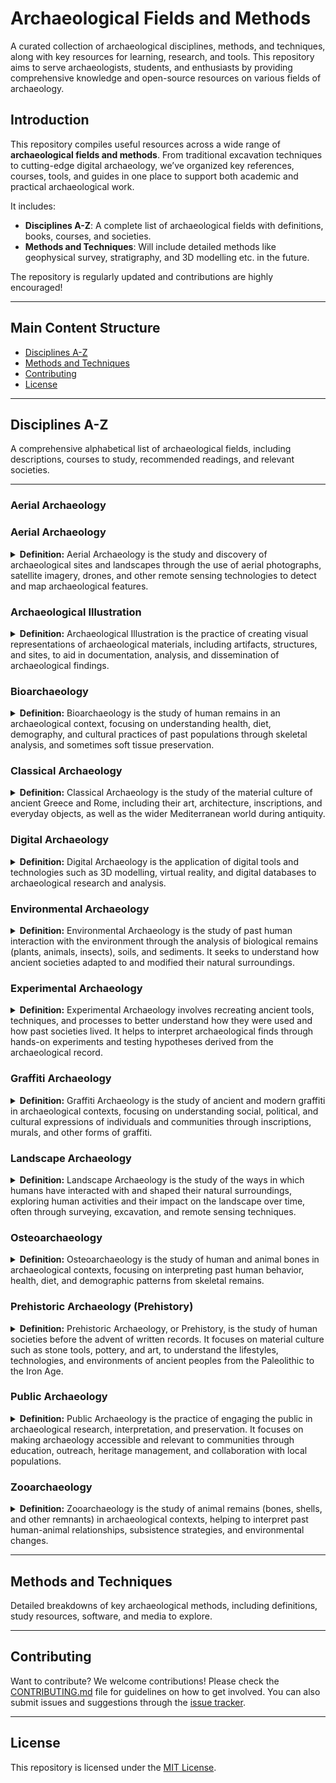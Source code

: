 # Archaeological Fields and Methods

A curated collection of archaeological disciplines, methods, and techniques, along with key resources for learning, research, and tools. This repository aims to serve archaeologists, students, and enthusiasts by providing comprehensive knowledge and open-source resources on various fields of archaeology.


## Introduction

This repository compiles useful resources across a wide range of **archaeological fields and methods**. From traditional excavation techniques to cutting-edge digital archaeology, we’ve organized key references, courses, tools, and guides in one place to support both academic and practical archaeological work.

It includes:

- **Disciplines A-Z**: A complete list of archaeological fields with definitions, books, courses, and societies.
- **Methods and Techniques**: Will include detailed methods like geophysical survey, stratigraphy, and 3D modelling etc. in the future.

The repository is regularly updated and contributions are highly encouraged!

---

## Main Content Structure

- [Disciplines A-Z](#disciplines-a-z)
- [Methods and Techniques](#methods-and-techniques)
- [Contributing](#contributing)
- [License](#license)

---

## Disciplines A-Z

A comprehensive alphabetical list of archaeological fields, including descriptions, courses to study, recommended readings, and relevant societies.

---

### Aerial Archaeology
### Aerial Archaeology

<details>
<summary><strong>Definition:</strong> Aerial Archaeology is the study and discovery of archaeological sites and landscapes through the use of aerial photographs, satellite imagery, drones, and other remote sensing technologies to detect and map archaeological features.</summary>

#### Courses/Study Programs

- [University of Oxford - MSc in Applied Landscape Archaeology](https://www.ox.ac.uk/admissions/graduate/courses/msc-applied-landscape-archaeology) (Oxford, UK - Europe): A specialized course focused on landscape archaeology, incorporating aerial and satellite-based surveying techniques for archaeological research.
- [Aberystwyth University - MSc in Remote Sensing and GIS](https://courses.aber.ac.uk/postgraduate/gis-remote-sensing-masters/) (Aberystwyth, Wales - Europe): A program focusing on the application of remote sensing and GIS techniques, relevant to archaeology and cultural heritage studies.

#### Research Companies and Institutes

- **[Ludwig Boltzmann Institute for Archaeological Prospection and Virtual Archaeology](http://archpro.lbg.ac.at/)** (Vienna, Austria - Europe): A leader in developing and applying non-invasive methods, including aerial and geophysical prospection technologies, in archaeology.
- **[Historic England - Airborne and Remote Sensing](https://historicengland.org.uk/research/methods/airborne-remote-sensing/)** (UK): Specializes in aerial photography, LiDAR, and other remote sensing technologies for heritage research and conservation.
- **[Aerial Archaeology Research Group (AARG)](https://aargonline.com/wp/)** (International): A global group dedicated to the study and promotion of aerial archaeology and the interpretation of aerial imagery.

#### Key Books/Articles

- **Aerial Archaeology** by David R. Wilson: A comprehensive introduction to aerial photography and its role in archaeological surveys.
- **Seeing Beneath the Soil** by Anthony Clark: Explores the integration of aerial photography with geophysical methods to detect archaeological sites.
- **Remote Sensing in Archaeology** edited by James Wiseman and Farouk El-Baz: A collection of essays on the application of remote sensing technologies in archaeological exploration.

#### Journals/Journal Series

- **[AARGnews](https://aargonline.com/wp/aarg-news/)**: The bi-annual newsletter of the Aerial Archaeology Research Group, providing updates, research articles, and discussions related to aerial archaeology.
- **[Journal of Archaeological Science](https://www.sciencedirect.com/journal/journal-of-archaeological-science)**: Publishes research on the application of scientific techniques, including remote sensing, in archaeology.
- **[International Journal of Remote Sensing](https://www.tandfonline.com/loi/tres20)**: Features research on remote sensing techniques, including their application to archaeology.

#### Relevant Podcasts/Videos/Newsletters/Blogs

- **[Aerial Archaeology Research Group - YouTube Channel](https://www.youtube.com/@aerialarchaeology)**: Features videos and lectures on aerial archaeology practices and discoveries.
- **[Archaeology Podcast Network](https://www.archaeologypodcastnetwork.com/)**: Offers podcasts discussing various topics in archaeology, including episodes on aerial archaeology.
- **[AARGnews](https://aargonline.com/wp/aarg-news/)**: The official newsletter of the Aerial Archaeology Research Group, providing updates on new discoveries, tools, and techniques.

#### Conferences

- **[Aerial Archaeology Research Group (AARG) Annual Conference](https://aargonline.com/wp/)** (International): A yearly event that brings together professionals and enthusiasts to discuss the latest advances and discoveries in aerial archaeology.
- **[Computer Applications and Quantitative Methods in Archaeology (CAA) Conference](https://www.caaconference.org/)** (International): A conference that regularly covers aerial and remote sensing technologies in archaeology.

#### Societies/Online Groups/Forums

- **[Aerial Archaeology Research Group (AARG)](https://aargonline.com/wp/)** (International): A global society promoting aerial archaeology and its methodologies.
- **[Historic England - Airborne and Remote Sensing](https://historicengland.org.uk/research/methods/airborne-remote-sensing/)** (UK): Provides resources and forums for discussion and research into aerial archaeology and remote sensing.
- **[Facebook: Aerial Archaeology Enthusiasts](https://www.facebook.com/groups/aerialarchaeology/)**: A community of aerial archaeology enthusiasts sharing images, discoveries, and knowledge.

</details>

### Archaeological Illustration

<details>
<summary><strong>Definition:</strong> Archaeological Illustration is the practice of creating visual representations of archaeological materials, including artifacts, structures, and sites, to aid in documentation, analysis, and dissemination of archaeological findings.</summary>

#### Courses/Study Programs

- [University of Edinburgh - Archaeological Illustration (PGHC11060)](https://www.drps.ed.ac.uk/22-23/dpt/cxpghc11060.htm) (Edinburgh, Scotland - Europe): A course offering practical skills in drawing and digital illustration techniques for archaeological documentation.
- [Columbia University - Sci&Art in Archaeological Illustration (GU4481)](https://anthropology.columbia.edu/content/sciart-archaeological-illustration) (New York, USA - North America): A course exploring the intersections of scientific illustration and archaeology, emphasizing the role of visual representation in archaeological research.

#### Research Companies and Institutes

- **[Mark Hoyle - Archaeological Illustration](https://markhoyle.com/)** (UK): Provides professional archaeological illustration services with over 20 years of experience in the field.
- **[Das Kreativnetzwerk für Visualisierung - Archäologische Illustrationen](https://www.archaeologische-illustrationen.de/)** (Germany): Specializes in detailed reconstructions, 3D animations, explanatory videos, and infographics to convey archaeological concepts to a broad audience.

#### Key Books/Articles

- **Archaeological Illustration** by Lesley Adkins and Roy Adkins: A comprehensive guide covering the history, techniques, and applications of illustration in archaeology.
- **Approaches to Archaeological Illustration: A Handbook** by Mélanie Steiner: Provides insights into various methods and challenges in archaeological illustration, serving as a valuable resource for students and professionals.
- **Archaeological Illustration and Publication** by E. B. Banning: Discusses the role of illustrations in archaeological publications and the conventions used in artifact depiction.

#### Journals/Journal Series

- **[Advances in Archaeological Practice](https://www.cambridge.org/core/journals/advances-in-archaeological-practice)**: Features articles on innovative methods in archaeology, including the use of artificial intelligence in archaeological illustration.
- **[Journal of Archaeological Science](https://www.sciencedirect.com/journal/journal-of-archaeological-science)**: Publishes research on scientific techniques in archaeology, encompassing studies on illustration and visualization methods.

#### Relevant Podcasts/Videos/Newsletters/Blogs

- **[Illustrating Ancient History - University of Cambridge](https://www.museums.cam.ac.uk/story/illustrating-ancient-history/)**: A blog post discussing the role of illustration in understanding and interpreting ancient history.
- **[Archaeo-Logic: Archaeological Illustration](https://www.archaeologic.org/archaeological-illustration)**: A blog exploring the importance of illustration in the archaeological process, including techniques and tools used by professionals.

#### Conferences

- **[Computer Applications and Quantitative Methods in Archaeology (CAA) Conference](https://www.caaconference.org/)** (International): A conference that regularly includes sessions on archaeological illustration and visualization techniques.


#### Societies/Online Groups/Forums

- **[Graphics Archaeology Group (GAG) - Chartered Institute for Archaeologists (CIfA)](https://www.gag-cifa.org/)** (UK): A group dedicated to promoting standards and best practices in archaeological illustration and graphics.
- **[Archaeological Illustration Enthusiasts - Facebook Group](https://www.facebook.com/groups/archaeologicalillustration/)**: An online community for sharing knowledge, techniques, and discussions related to archaeological illustration.

</details>

### Bioarchaeology
<details>
<summary><strong>Definition:</strong> Bioarchaeology is the study of human remains in an archaeological context, focusing on understanding health, diet, demography, and cultural practices of past populations through skeletal analysis, and sometimes soft tissue preservation.</summary>

**Related discipline**: [Osteoarchaeology](#osteaoarchaeology), which focuses specifically on the study of bones in archaeological contexts.

#### Courses/Study Programs

- [University of York - BSc in Bioarchaeology](https://www.york.ac.uk/study/undergraduate/courses/bsc-bioarchaeology/) (York, UK - Europe): An undergraduate program covering bioarchaeology, osteology, and human biology.
- [Durham University - MSc in Bioarchaeology](https://www.durham.ac.uk/study/courses/bioarchaeology-f4kb09/) (Durham, UK - Europe): Provides interdisciplinary training in human bioarchaeology and palaeodiet.
- [University of Sheffield - MSc in Bioarchaeology](https://www.sheffield.ac.uk/biosciences/research/areas/bioarchaeology) (Sheffield, UK - Europe): A course with a focus on bioarchaeological research.
- [Bournemouth University - MSc in Bioarchaeology](https://www.bournemouth.ac.uk/study/courses/msc-bioarchaeology) (Bournemouth, UK - Europe): Focuses on the study of human remains and environmental contexts in archaeology.
- [University of Aberdeen - MSc in Bioarchaeological Science](https://www.abdn.ac.uk/study/postgraduate-taught/degree-programmes/1220/bioarchaeological-science/) (Aberdeen, UK - Europe): Combines archaeology, human biology, and chemistry for interdisciplinary research.
- [Leiden University - MSc in Bioarchaeology](https://www.universiteitleiden.nl/en/archaeology/archaeological-sciences/bioarchaeology) (Leiden, Netherlands - Europe): This program covers bioarchaeology in-depth, exploring human remains and archaeological sciences.
- [University of Wollongong - Bioarchaeology Research Theme](https://www.uow.edu.au/science-medicine-health/research/centre-for-archaeological-science/research-themes/bioarchaeology/) (Wollongong, Australia - Oceania): Focuses on research into ancient health, diet, and demography.
- [The University of Manchester - Bioarchaeology Research](http://www.ical.manchester.ac.uk/research/bioarchaeology/) (Manchester, UK - Europe): Research-focused bioarchaeology program.
- [Australian National University - Bioarchaeology Specialisation](https://programsandcourses.anu.edu.au/specialisation/bafa-spec) (Canberra, Australia - Oceania): Focus on bioarchaeology and its interdisciplinary applications.
- [Arizona State University - Center for Bioarchaeological Research](https://shesc.asu.edu/centers/bioarchaeological-research) (Arizona, USA - North America): A leading research institution focused on human remains and bioarchaeological methodologies.
- [University of Exeter - MSc in Zooarchaeology](https://www.exeter.ac.uk/study/postgraduate/courses/archaeology/zooarchaeology/) (Exeter, UK - Europe): A course blending bioarchaeology and zooarchaeology.
- [Trent University - Bioarchaeology Program](https://www.trentu.ca/futurestudents/program/archaeology/bioarchaeology) (Ontario, Canada - North America): Offers a focused program on bioarchaeology.

#### Research Companies and Institutes

- **[Max Planck Institute for Evolutionary Anthropology](https://www.eva.mpg.de/)** (Leipzig, Germany - Europe): Leading research on human evolution and bioarchaeology.
- **[Leverhulme Centre for Human Evolutionary Studies (LCHES)](https://www.human-evol.cam.ac.uk/)** (Cambridge, UK - Europe): Focuses on human evolutionary biology, bioarchaeology, and ancient DNA.
- **[Center for Bioarchaeological Research](https://shesc.asu.edu/centers/bioarchaeological-research)** (Arizona State University, USA - North America): A center dedicated to bioarchaeological studies in human remains and culture.

#### Key Books/Articles

- **Human Remains in Archaeology** by Charlotte Roberts: A detailed introduction to bioarchaeology and the analysis of human remains.
- **The Bioarchaeology of Metabolic Bone Disease** by Megan Brickley: Provides insights into metabolic diseases and their effect on bones in archaeological contexts.
- **Bioarchaeology: Interpreting Behavior from the Human Skeleton** by Clark Spencer Larsen: A foundational text in bioarchaeology linking human behavior and skeletal remains.
- **Bioarchaeology Overview** from [ScienceDirect](https://www.sciencedirect.com/topics/earth-and-planetary-sciences/bioarchaeology): An excellent introduction to the field of bioarchaeology.

#### Journals/Journal Series

- **[Bioarchaeology International](https://journals.upress.ufl.edu/bioarchaeology)**: A peer-reviewed journal focusing on bioarchaeological research.
- **[Journal of Bioarchaeological Research](https://mattioli1885journals.com/index.php/JBR)**: Covers a range of bioarchaeological research globally.
- **[Bioarchaeology International](https://journals.upress.ufl.edu/bioarchaeology)**: Provides cutting-edge research and studies in bioarchaeology.

#### Relevant Podcasts/Videos/Newsletters/Blogs

- **[That Anthro Podcast - Bioarchaeology episode on Spotify]([https://www.thatanthropodcast.com/](https://podcasters.spotify.com/pod/show/gabby-campbell1/episodes/Bioarchaeology-Addressing-the-Past-episode-1-of-3-e2fcuu8))**: Discusses bioarchaeology in relation to ancient diet and human remains.
- **[PLOS Biologue](https://blogs.plos.org/biologue/)**: Features news, articles, and breakthroughs in bioarchaeological research.
- **[Forbes Article: "You're a Bioarchaeologist? What Is That?"](https://www.forbes.com/sites/kristinakillgrove/2015/05/01/youre-a-bioarchaeologist-what-is-that/)**: Discusses the field of bioarchaeology and its significance.

#### Conferences

- **[British Association for Biological Anthropology and Osteoarchaeology (BABAO) Annual Conference](https://www.babao.org.uk/)** (UK & International): A yearly conference focusing on biological anthropology and osteoarchaeology.
- **[American Association of Physical Anthropologists (AAPA) Annual Meeting](https://physanth.org/)** (USA & International): Covers a range of bioarchaeological and biological anthropology topics.

#### Societies/Online Groups/Forums

- **[British Association for Biological Anthropology and Osteoarchaeology (BABAO)](https://www.babao.org.uk/)** (UK): The primary organisation for bioarchaeologists in the UK.
- **[American Association of Biological Anthropologists (AAPA)]([https://physanth.org/](https://bioanth.org/))** (USA): A global organisation promoting biological and bioarchaeological research.
- **[Facebook: Bioarchaeology Network](https://www.facebook.com/groups/bioarchaeology/)**: A group for students and researchers to share news, findings, and discuss bioarchaeology.
- **[Reddit: r/Bioarchaeology](https://www.reddit.com/r/bioarchaeology/)**: A community discussing bioarchaeological research and topics.
</details>

### Classical Archaeology
<details>
<summary><strong>Definition:</strong> Classical Archaeology is the study of the material culture of ancient Greece and Rome, including their art, architecture, inscriptions, and everyday objects, as well as the wider Mediterranean world during antiquity.</summary>

**Related disciplines**: [Art History](#art-history), which studies ancient Greek and Roman art and architecture; [Epigraphy](#epigraphy), which focuses on ancient inscriptions and texts.

#### Courses/Study Programs

- [University of Oxford - MSt/MPhil in Classical Archaeology](https://www.ox.ac.uk/admissions/graduate/courses/mst-classical-archaeology) (Oxford, UK - Europe): Offers specialized training in the material culture of the ancient Greek and Roman world.
- [University of Vienna - BA in Classical Archaeology](https://studieren.univie.ac.at/en/degree-programmes/bachelor-programmes/classical-archaeology/) (Vienna, Austria - Europe): Provides foundational knowledge in the study of the material culture of the Mediterranean region in antiquity.
- [Heidelberg University - MA in Classical Archaeology](https://www.uni-heidelberg.de/en/study/all-subjects/classical-archaeology/classical-archaeology-master) (Heidelberg, Germany - Europe): Offers comprehensive training in archaeological methods and material culture of ancient civilizations.
- [Uppsala University - Master's Programme in Classical Archaeology and Ancient History](https://www.uu.se/en/study/programme/masters-programme-classical-archaeology-and-ancient-history) (Uppsala, Sweden - Europe): Provides a broad education in the history, archaeology, art, religion, and philosophy of the ancient world.
- [Freie Universität Berlin - MA in Classical Archaeology](https://www.fu-berlin.de/en/studium/studienangebot/master/klass_archaeologie/index.html) (Berlin, Germany - Europe): Focuses on sites, artwork, and objects from Greek and Roman cultures, emphasizing academic working methods and analytical skills.
- [University of Tübingen - BA in Classical Archaeology](https://uni-tuebingen.de/studium/studienangebot/verzeichnis-der-studiengaenge/detail/course/klassische-archaeologie-bachelor/) (Tübingen, Germany - Europe): Offers an overview of Greek and Roman archaeology, including practical skills in excavation and analysis.
- [University of Cambridge - MPhil in Archaeology (Classical Archaeology)](https://www.arch.cam.ac.uk/study/prospective-graduates/mphil-archaeology) (Cambridge, UK - Europe): Provides students with a deeper understanding of the archaeology and material culture of the ancient world.
- [University of Cologne - MA in Classical Archaeology](https://archaeologie.phil-fak.uni-koeln.de/en/studium/master/ma-klassische-archaeologie) (Cologne, Germany - Europe): Focuses on archaeological research and the material culture of the Mediterranean region from the Bronze Age to Late Antiquity.
- [Ludwig Maximilian University of Munich (LMU) - BA in Classical Archaeology](https://www.en.uni-muenchen.de/students/degree/bachelor/classical_arch/index.html) (Munich, Germany - Europe): Offers foundational courses in the archaeology of the classical world, with opportunities for hands-on fieldwork.

#### Research Companies and Institutes

- **[British School at Athens](https://www.bsa.ac.uk/)** (Athens, Greece - Europe): Conducts research and fieldwork focused on classical sites in Greece.
- **[American School of Classical Studies at Athens (ASCSA)](https://www.ascsa.edu.gr/)** (Athens, Greece - Europe): A leading institute for research and excavation in Greek classical archaeology.
- **[German Archaeological Institute (DAI) - Athens and Rome Departments](https://www.dainst.org/)** (Athens, Greece & Rome, Italy - Europe): Focuses on excavation and research on key classical sites in the Mediterranean region.

#### Key Books/Articles

- **The Archaeology of Greece** by William R. Biers: A comprehensive introduction to the archaeology of ancient Greece, covering major sites and discoveries.
- **Roman Art and Archaeology** by Mark D. Fullerton: A detailed exploration of Roman art, architecture, and material culture.
- **Classical Archaeology** edited by Susan E. Alcock and Robin Osborne: A collection of essays discussing key themes and approaches in the study of Greek and Roman archaeology.

#### Journals/Journal Series

- **[American Journal of Archaeology](https://www.ajaonline.org/)**: One of the leading journals in classical archaeology, publishing research on the material culture of the ancient Mediterranean.
- **[Journal of Roman Archaeology](https://journalofromanarchaeology.com/)**: Publishes research on Roman archaeology, including architecture, inscriptions, and urbanism.
- **[Hesperia](https://www.ascsa.edu.gr/publications/hesperia)**: The journal of the American School of Classical Studies at Athens, focusing on classical archaeology and related fields.

#### Relevant Podcasts/Videos/Newsletters/Blogs

- 

#### Conferences

- **[Classical Association Annual Conference](https://classicalassociation.org/conference.html)** (UK & International): A yearly conference focusing on classical studies, including classical archaeology.
- **[Archaeological Institute of America (AIA) Annual Meeting](https://www.archaeological.org/programs/professionals/annual-meeting/)** (USA & International): Includes sessions on classical archaeology and the latest discoveries from the ancient Mediterranean.
- **[European Association of Archaeologists (EAA) Annual Meeting](https://www.e-a-a.org/)** (International): Features sessions on Mediterranean archaeology, including classical Greek and Roman studies.

#### Societies/Online Groups/Forums

- **[The Classical Association](https://classicalassociation.org/conference/)** (UK & International): A society promoting the study of ancient Greece and Rome, including classical archaeology.
- **[American Society of Classical Studies (ASCS)](https://www.ascsa.edu.gr/)** (USA & Greece): An organization that promotes the study and research of classical Greek and Roman archaeology.

</details>

### Digital Archaeology
<details>
<summary><strong>Definition:</strong> Digital Archaeology is the application of digital tools and technologies such as 3D modelling, virtual reality, and digital databases to archaeological research and analysis.</summary>

#### Courses/Study Programs

- [Leiden University - MSc in Digital Archaeology](https://www.universiteitleiden.nl/en/archaeology/archaeological-sciences/digital-archaeology) (Leiden, Netherlands - Europe): A master’s program focusing on the use of digital tools in archaeological research and heritage.
- [University College London (UCL) - MSc in Digital Humanities and Archaeology](https://www.ucl.ac.uk/prospective-students/graduate/taught-degrees/digital-humanities-msc) (London, UK - Europe): A program that blends archaeology with digital humanities to study and manage cultural heritage digitally.
- [University of York - MSc in Archaeological Information Systems](https://www.york.ac.uk/archaeology/postgraduate-study/taught-postgrads/msc-digital-heritage/) (York, UK - Europe): Focuses on managing and processing archaeological data with digital tools.
- [University of Leicester - MSc in Archaeological Geomatics](https://le.ac.uk/courses/archaeological-geography-and-gis-msc) (Leicester, UK - Europe): Combines archaeology with geomatics and GIS technology to study archaeological landscapes.

#### Research Companies and Institutes

- **[Ludwig Boltzmann Institute for Archaeological Prospection and Virtual Archaeology](http://archpro.lbg.ac.at/)** (Vienna, Austria - Europe): Specializes in digital archaeological prospection and virtual reconstruction techniques.
- **[Centre for Digital Heritage](https://www.york.ac.uk/digital-heritage/)** (York, UK - Europe): Focuses on the use of digital methods to document and analyze archaeological sites and cultural heritage.
- **[CyArk](https://www.cyark.org/)** (International): A non-profit organization that digitally preserves archaeological and cultural heritage sites using 3D modelling and laser scanning.

#### Key Books/Articles

- **Virtual Archaeology** by Maurizio Forte: A foundational text discussing the role of digital tools in reconstructing and interpreting archaeological sites.
- **3D Digital Archaeology** by Nicoló Dell’Unto: Focuses on the use of 3D tools for documenting and analyzing archaeological contexts.
- **Digital Archaeology: Bridging Method and Theory** edited by Thomas L. Evans and Patrick Daly: A collection of essays exploring how digital technologies can transform archaeological methodologies and theories.

#### Journals/Journal Series

- **[Journal of Computer Applications in Archaeology](https://journal.caa-international.org/)**: A peer-reviewed journal dedicated to publishing research on computer applications in archaeology.
- **[Digital Applications in Archaeology and Cultural Heritage](https://www.journals.elsevier.com/digital-applications-in-archaeology-and-cultural-heritage)**: Covers topics related to digital technologies and their use in the cultural heritage sector.
- **[Archaeological Prospection](https://onlinelibrary.wiley.com/journal/10990763)**: Focuses on the application of digital prospection technologies in archaeology, including remote sensing, 3D scanning, and GIS.

#### Relevant Podcasts/Videos/Newsletters/Blogs

- **[Podcast: Archaeology Podcast Network - Digital Archaeology Series](https://www.archaeologypodcastnetwork.com/)**: A series of discussions about the latest in digital archaeology.
- **[YouTube: CyArk](https://www.youtube.com/user/CyArk)**: Features videos showcasing digital preservation projects and 3D reconstructions of heritage sites.
- **[CAA International Blog](https://journal.caa-international.org/)**: Provides articles and updates on computer applications in archaeology.

#### Conferences

- **[Computer Applications and Quantitative Methods in Archaeology (CAA) Annual Conference](https://www.caaconference.org/)** (International): A yearly conference focusing on the application of digital tools and computational methods in archaeology.
- **Digital Heritage International Congress** (International): A global conference that brings together professionals from the digital heritage field, including digital archaeology experts.
- **[European Association of Archaeologists (EAA) Annual Meeting](https://www.e-a-a.org/)** (International): Includes sessions on digital archaeology and the latest technological innovations.

#### Societies/Online Groups/Forums

- **[Computer Applications and Quantitative Methods in Archaeology (CAA)](https://www.caaconference.org/)** (International): An international organization promoting the use of digital technologies in archaeology.
- **[CyArk - Digital Preservation Forum](https://www.cyark.org/)** (International): A community dedicated to the digital preservation of archaeological sites and cultural heritage through 3D documentation.

</details>

### Environmental Archaeology
<details>
<summary><strong>Definition:</strong> Environmental Archaeology is the study of past human interaction with the environment through the analysis of biological remains (plants, animals, insects), soils, and sediments. It seeks to understand how ancient societies adapted to and modified their natural surroundings.</summary>

**Related disciplines**: [Palaeoecology](https://www.nature.com/subjects/palaeoecology#:~:text=Palaeoecology%20is%20the%20study%20of,between%20species%20and%20their%20environment.), which studies ancient ecosystems and climate change through environmental proxies.

#### Courses/Study Programs

- [University of York - MSc in Environmental Archaeology](https://www.york.ac.uk/study/postgraduate-taught/courses/msc-environmental-archaeology/) (York, UK - Europe): A master’s program focusing on the study of environmental data, including plant and animal remains, in archaeological contexts.
- [University College London (UCL) - MSc in Environmental Archaeology](https://www.ucl.ac.uk/prospective-students/graduate/taught-degrees/environmental-archaeology-msc) (London, UK - Europe): Offers an interdisciplinary approach to studying the relationship between humans and their environments.
- [Durham University - MSc in Environmental Archaeology](https://www.dur.ac.uk/archaeology/postgraduate/environmental/) (Durham, UK - Europe): Offers a program that integrates environmental data into broader archaeological interpretations.
- [Australian Naional University - Specialisation: Environmental Archaeology and Climate Change](https://programsandcourses.anu.edu.au/specialisation/eacc-spec)
- [Umea University - MSc in Environmental Archaeology](https://www.umu.se/en/education/master/masters-programme-in-environmental-archaeology/) 


#### Research Companies and Institutes

- **[Oxford Archaeology - Environmental Archaeology Team](https://oxfordarchaeology.com/)** (Oxford, UK - Europe): Specializes in environmental sampling and analysis as part of archaeological projects.
- **[The York Environmental Archaeology Unit](https://archaeologydataservice.ac.uk/archives/view/EAU/)** (York, UK - Europe): A leading research institute dedicated to the study of environmental archaeology.

#### Key Books/Articles

- **Environmental Archaeology: Principles and Practice** by Dena F. Dincauze: A foundational text that covers the principles and methods of environmental archaeology.
- **Environmental Archaeology and Human History** by John G. Evans: Examines how environmental data can inform our understanding of past human societies and their landscapes.
- **The Archaeology of Human-Environment Interactions** by Daniel Contreras: Discusses the relationship between humans and the environment, with case studies from across the world.

#### Journals/Journal Series

- **[Environmental Archaeology: The Journal of Human Palaeoecology](https://www.tandfonline.com/loi/yenv20)**: A peer-reviewed journal focusing on human-environment interactions in the past.
- **[Quaternary International](https://www.journals.elsevier.com/quaternary-international)**: Publishes research on environmental and archaeological studies from the Quaternary period.
- **[Journal of Archaeological Science](https://www.journals.elsevier.com/journal-of-archaeological-science)**: Frequently includes studies on environmental archaeology and its related fields.

#### Relevant Podcasts/Videos/Newsletters/Blogs

- **[Podcast: Association for Environmental Archaeology](https://soundcloud.com/envarch)**: Features interviews and discussions on environmental archaeology topics from Dung Beaatle to Broiler Chicken.
- **[That Anthro Podcast - Episode:Zooarchaeology and Environmental Archaeology with Dr. Sarah McClure](https://podcasters.spotify.com/pod/show/gabby-campbell1/episodes/Zooarchaeology-and-Environmental-Archaeology-with-Dr--Sarah-McClure-elm47d)**: Features Dr. Sarah McClure as a guest on ThatAnthroPodcast
- **[Blog: The Environmental Archaeology Blog](https://www.environmentalarchaeology.org/)**: Features articles and discussions on the latest trends and discoveries in environmental archaeology.

#### Conferences

- **[Association for Environmental Archaeology (AEA) Annual Conference](https://www.envarch.net/)** (International): A yearly event that gathers environmental archaeologists to discuss the latest research and developments in the field.
- **[European Association of Archaeologists (EAA) Annual Meeting](https://www.e-a-a.org/)** (International): Includes sessions on environmental archaeology and its applications in understanding ancient societies.
- **[Society for American Archaeology (SAA) Annual Meeting](https://www.saa.org/annual-meeting)** (USA & International): Features discussions on environmental archaeology and human-environment interactions.

#### Societies/Online Groups/Forums

- **[Association for Environmental Archaeology (AEA)](https://www.envarch.net/)** (International): A global society dedicated to promoting the study of environmental archaeology.

</details>

### Experimental Archaeology
<details>
<summary><strong>Definition:</strong> Experimental Archaeology involves recreating ancient tools, techniques, and processes to better understand how they were used and how past societies lived. It helps to interpret archaeological finds through hands-on experiments and testing hypotheses derived from the archaeological record.</summary>

**Related disciplines**: [Ethnoarchaeology](#ethnoarchaeology), which studies living cultures to draw parallels with archaeological data; [Prehistoric Archaeology](#prehistoric-archaeology), which often involves reconstructing ancient technologies and subsistence strategies.

#### Courses/Study Programs

- [University of Exeter - MA in Experimental Archaeology](https://www.exeter.ac.uk/study/postgraduate/courses/archaeology/ma-experimental-archaeology/) (Exeter, UK - Europe): Offers a comprehensive program focusing on recreating ancient tools and technologies.
- [University of Leiden - MSc in Archaeology (Heritage and Society: Experimental Archaeology Specialization)](https://www.universiteitleiden.nl/en/education/study-programmes/master/archaeology/heritage-society) (Leiden, Netherlands - Europe): Focuses on the reconstruction of ancient practices and their interpretation through experimental archaeology.
- [University College Dublin - MSc in Experimental Archaeology and Material Culture](https://www.ucd.ie/archaeology/study/graduateprogrammes/msc-experimentalarchaeology/) (Dublin, Ireland - Europe): A master’s program that emphasizes recreating ancient material culture through experimentation.
- [Archaeological Field School - Experimental Archaeology Program](https://www.archaeologicalfieldschool.com/) (USA & International): Offers hands-on learning opportunities in experimental archaeology, including tool-making and ancient technology workshops.

#### Research Companies and Institutes

- **[EXARC](https://exarc.net/)** (International): A global organization promoting experimental archaeology and open-air museums.
- **[Lejre Historical-Archaeological Experimental Centre](https://sagnlandet.dk/en/)** (Lejre, Denmark - Europe): Specializes in recreating ancient technologies and offers experimental archaeology research opportunities.
- **[Butser Ancient Farm](https://www.butserancientfarm.co.uk/)** (Hampshire, UK - Europe): Conducts experiments in reconstructing Iron Age and Roman-era buildings and technologies.

#### Key Books/Articles

- **Experimental Archaeology: Making, Understanding, Story-telling** by Penny Cunningham: Focuses on how experimental archaeology contributes to our understanding of ancient societies through practical recreation.
- **Reconstructing Ancient Linen Body Armor: Unraveling the Linothorax Mystery** by Gregory S. Aldrete: An experimental approach to recreating ancient Greek body armor.
- **Handbook of Post-Processual Archaeology** edited by Robert Preucel and Ian Hodder: Includes chapters on experimental archaeology and its role in understanding ancient material culture.

#### Journals/Journal Series

- **[EXARC Journal](https://exarc.net/journal)**: A peer-reviewed journal focusing on experimental archaeology, open-air museums, and the reconstruction of ancient technologies.
- **[Journal of Archaeological Method and Theory](https://www.springer.com/journal/10816)**: Publishes experimental studies that test archaeological hypotheses and reconstruct ancient techniques.
- **[Antiquity](https://www.cambridge.org/core/journals/antiquity)**: Regularly features articles on experimental archaeology, including field experiments and technology reconstructions.

#### Relevant Podcasts/Videos/Newsletters/Blogs

- **[Podcast: The EXARC Show](https://exarc.net/podcast)**: Episodes feature content from many of EXARC’s endeavours, the question-and-answer sessions from digital conferences, as well as one-off activities and workshops on current issues.
- **[Podcast Episode on Seven Ages Audio: Art of the Anicent Hunt](https://sevenages.org/podcasts/seven-ages-audio-journal-episode-34-art-of-the-ancient-hunter/)**: This episode of the Seven Ages Audio Journal interviews Ryan Gill, an expert in the recreation of primitive weapons and archaeological consultant in ancient hunting methods and tools.
- **[ArchProNet Episode 188: Experimental Archaeology](https://www.archaeologypodcastnetwork.com/archaeology/188)**
- **[YouTube: Experimental Archaeology Explained](https://www.youtube.com/)**: A video series covering experiments in tool-making, construction, and ancient technology.
- **[EXARC Blog](https://exarc.net/blog)**: Features updates on experimental archaeology projects, research findings, and practical experiments.

#### Conferences

- **[EXARC International Experimental Archaeology Conference](https://exarc.net/meetings/exarc)** (International): A biennial conference focused on experimental archaeology, bringing together researchers and practitioners to share their findings.
- **[Society for American Archaeology (SAA) Annual Meeting](https://www.saa.org/annual-meeting)** (USA & International): Regularly includes sessions on experimental archaeology and the recreation of ancient technologies.
- **[European Association of Archaeologists (EAA) Annual Meeting](https://www.e-a-a.org/)** (International): Features experimental archaeology as a major theme, with presentations and demonstrations.

#### Societies/Online Groups/Forums

- **[EXARC](https://exarc.net/)** (International): A global network of experimental archaeologists and open-air museums, promoting collaboration and research in experimental archaeology.
- **[Facebook: Experimental Archaeology Group](https://www.facebook.com/groups/experimentalarchaeology/)**: A private online community where researchers and enthusiasts share experimental archaeology projects and results.
- **[Facebook: Experimental archaeology Group]([Experimental archaeology](https://www.facebook.com/groups/experimental.arch/)**: A public online community.
- **[Facebook: UCD Experimental Group](https://www.facebook.com/groups/UCDExperimentalArchaeology/)**: UCD specific experimental archaeology group.
- **[Reddit: r/exarcchaeology](https://www.reddit.com/r/exarcchaeology/)**: A forum for discussing experimental archaeology, sharing experiments, and learning about ancient technologies.

</details>

### Graffiti Archaeology
<details>
<summary><strong>Definition:</strong> Graffiti Archaeology is the study of ancient and modern graffiti in archaeological contexts, focusing on understanding social, political, and cultural expressions of individuals and communities through inscriptions, murals, and other forms of graffiti.</summary>

**Related disciplines**: [Epigraphy](#epigraphy), which focuses on the study of inscriptions in ancient languages; [Art History](#art-history), which includes the analysis of visual art forms, including graffiti.

#### Courses/Study Programs

- [University College London (UCL) - MA in Public Archaeology](https://www.ucl.ac.uk/archaeology/study/graduate-taught/ma-public-archaeology) (London, UK - Europe): While focused on public archaeology, this course includes components on contemporary graffiti and public engagement with archaeology.
- [University of Vienna - MA in Historical Archaeology](https://www.univie.ac.at/historicalarchaeology/) (Vienna, Austria - Europe): Includes modules on graffiti from historical and archaeological perspectives.
- [University of York - MA in Historical Archaeology](https://www.york.ac.uk/archaeology/postgraduate-study/taught-postgrads/ma-historical-archaeology/) (York, UK - Europe): Covers the study of historic graffiti as part of the material culture of the early modern period.
- [University of Leicester - MA in Archaeology and Heritage](https://le.ac.uk/courses/archaeology-and-heritage-ma) (Leicester, UK - Europe): Provides opportunities to study heritage preservation, including graffiti preservation and interpretation in archaeological contexts.

#### Research Companies and Institutes

- **[Ludwig Boltzmann Institute for Archaeological Prospection and Virtual Archaeology](http://archpro.lbg.ac.at/)** (Vienna, Austria - Europe): Involved in the documentation and interpretation of modern graffiti on heritage sites through digital prospection.
- **[Graffiti Research Lab](http://graffitiresearchlab.com/)** (International): Focuses on the study and preservation of contemporary and historical graffiti using digital tools.
- **[Archaeology and Graffiti Project - University of Bristol](https://www.bristol.ac.uk/archaeology/)** (Bristol, UK - Europe): A research project that studies graffiti across archaeological sites, focusing on social and cultural contexts.

#### Key Books/Articles

- **Ancient Graffiti in Context** edited by Jennifer A. Baird and Claire Taylor: Examines the role of graffiti in the ancient world, focusing on how inscriptions were used to communicate.
- **Graffiti and the Literary Landscape in Roman Pompeii** by Kristina Milnor: A study of how graffiti served as both a social and artistic form of expression in ancient Pompeii.
- **Reading Ancient Graffiti: Images and Texts on Roman Walls** by Rebecca Benefiel: Focuses on the integration of text and imagery in ancient graffiti and their social significance.

#### Journals/Journal Series

- **[Journal of Social Archaeology](https://journals.sagepub.com/home/jsa)**: Publishes articles that explore the intersection of archaeology, graffiti, and social expressions in both ancient and modern contexts.
- **[International Journal of Historical Archaeology](https://www.springer.com/journal/10761)**: Features research on the role of graffiti in historical archaeology.
- **[Journal of Archaeological Method and Theory](https://www.springer.com/journal/10816)**: Regularly includes research on graffiti as part of archaeological interpretation and material culture studies.

#### Relevant Podcasts/Videos/Newsletters/Blogs

- **[Podcast: Graffiti Archaeology on the Archaeology Podcast Network](https://www.archaeologypodcastnetwork.com/)**: Discussions about the study of ancient and modern graffiti from an archaeological perspective.
- **[YouTube: Graffiti Archaeology in Practice](https://www.youtube.com/)**: Videos documenting graffiti recording and interpretation methods in various archaeological contexts.
- **[Blog: Graffiti Archaeology Blog](https://www.graffitiresearchlab.com/blog/)**: Features updates on research projects, techniques, and graffiti preservation efforts.

#### Conferences

- **[Graffiti Archaeology Workshop - European Association of Archaeologists (EAA) Annual Meeting](https://www.e-a-a.org/)** (International): A yearly session focused on the study of ancient and modern graffiti within archaeological frameworks.
- **[Society for Historical Archaeology (SHA) Annual Meeting](https://sha.org/conferences/)** (USA & International): Regularly includes sessions on the archaeology of graffiti, particularly in historical urban landscapes.
- **[International Conference on the Archaeology of Urban Graffiti](https://www.archaeologyconf.org/)** (International): A biennial conference dedicated to graffiti in urban archaeological settings.

#### Societies/Online Groups/Forums

- **[Graffiti Archaeology Research Group](https://www.graffitiresearchlab.com/)** (International): An online group dedicated to the study and preservation of graffiti in archaeological contexts.
- **[Facebook: Ancient Graffiti Forum](https://www.facebook.com/groups/ancientgraffiti/)**: A community for archaeologists and historians to share research on ancient graffiti.
- **[Reddit: r/GraffitiArchaeology](https://www.reddit.com/r/graffitiarchaeology/)**: A forum for discussing graffiti research in archaeology, including documentation techniques and new discoveries.

</details>

### Landscape Archaeology
<details>
<summary><strong>Definition:</strong> Landscape Archaeology is the study of the ways in which humans have interacted with and shaped their natural surroundings, exploring human activities and their impact on the landscape over time, often through surveying, excavation, and remote sensing techniques.</summary>

**Related disciplines**: [Environmental Archaeology](#environmental-archaeology), which examines human-environment interactions, and [Aerial Archaeology](#aerial-archaeology), which uses aerial and satellite imagery to detect archaeological landscapes.

#### Courses/Study Programs

- [University of Cambridge - MPhil in Archaeology (Landscape Archaeology)](https://www.arch.cam.ac.uk/graduate/graduate-study/landscape) (Cambridge, UK - Europe): Focuses on the study of past landscapes and how human activities have shaped them.
- [University of Glasgow - MSc in Landscape Archaeology](https://www.gla.ac.uk/postgraduate/taught/archaeologylandscape/) (Glasgow, UK - Europe): A master's program that emphasizes the study of human interaction with the environment through time.
- [University of York - MA in Landscape Archaeology](https://www.york.ac.uk/archaeology/postgraduate-study/taught-postgrads/ma-landscape-archaeology/) (York, UK - Europe): Offers a combination of fieldwork, GIS, and theoretical approaches to studying landscapes.
- [University of Leiden - MSc in Archaeology (Heritage and Landscape)](https://www.universiteitleiden.nl/en/education/study-programmes/master/archaeology/heritage-landscape-archaeology) (Leiden, Netherlands - Europe): Specializes in the heritage management and archaeological study of cultural landscapes.
- [Durham University - MA in Landscape Archaeology](https://www.dur.ac.uk/courses/) (Durham, UK - Europe): Focuses on the analysis and interpretation of archaeological landscapes through survey and remote sensing techniques.

#### Research Companies and Institutes

- **[Ludwig Boltzmann Institute for Archaeological Prospection and Virtual Archaeology](http://archpro.lbg.ac.at/)** (Vienna, Austria - Europe): Engages in landscape archaeology, using prospection technologies to map and interpret archaeological sites.
- **[McDonald Institute for Archaeological Research - University of Cambridge](https://www.arch.cam.ac.uk/)** (Cambridge, UK - Europe): Conducts cutting-edge research on landscape archaeology, particularly in Europe and the Mediterranean.
- **[Oxford Archaeology - Landscape and Environmental Research Team](https://oxfordarchaeology.com/)** (Oxford, UK - Europe): Specializes in the archaeological interpretation of landscapes through field surveys and GIS.

#### Key Books/Articles

- **The Archaeology of Landscapes** edited by Peter J. Ucko and Robert Layton: A key text exploring how landscapes are constructed and interpreted in archaeology.
- **Landscapes of Change: Rural Evolutions in Late Antiquity and the Early Middle Ages** by Neil Christie: Focuses on how rural landscapes were shaped and changed over time in Europe.
- **Interpreting Archaeological Landscapes from Air** by Robin H. Palmer and David R. Wilson: Discusses the role of aerial photography and remote sensing in the interpretation of archaeological landscapes.

#### Journals/Journal Series

- **[Landscape Research](https://www.tandfonline.com/loi/clar20)**: A journal covering research on the study of landscapes, including archaeological perspectives.
- **[Journal of Archaeological Landscape Studies](https://www.landscapestudies.com/)**: Focuses on the archaeological interpretation and research of landscapes worldwide.
- **[Journal of Field Archaeology](https://www.tandfonline.com/toc/yjfa20/current)**: Frequently publishes articles on landscape archaeology, field surveys, and remote sensing applications.

#### Relevant Podcasts/Videos/Newsletters/Blogs

- **[Podcast: Archaeology Podcast Network - Landscape Archaeology Series](https://www.archaeologypodcastnetwork.com/)**: Discusses various aspects of landscape archaeology and its methodologies.
- **[YouTube: Landscape Archaeology in Practice](https://www.youtube.com/)**: Videos showcasing landscape archaeology techniques, including fieldwork and GIS mapping.
- **[Blog: Landscape Archaeology Blog](https://www.landscapearchaeology.com/)**: A blog focusing on new discoveries and techniques in the field of landscape archaeology.

#### Conferences

- **[International Conference on Landscape Archaeology (LAC)](https://www.landscape-archaeology.org/)** (International): A biennial conference dedicated to landscape archaeology and the interdisciplinary study of human-environment interaction.
- **[European Association of Archaeologists (EAA) Annual Meeting](https://www.e-a-a.org/)** (International): Includes sessions on landscape archaeology, GIS, and heritage management.
- **[Society for American Archaeology (SAA) Annual Meeting](https://www.saa.org/annual-meeting)** (USA & International): Regularly features landscape archaeology research, focusing on fieldwork and GIS-based studies.

#### Societies/Online Groups/Forums

- **[International Association for Landscape Archaeology (IALA)](https://www.landscape-archaeology.org/)** (International): A global organization promoting the study and understanding of archaeological landscapes.
- **[Landscape Research Group](https://www.landscaperesearch.org/)** (UK & International): Focuses on the interdisciplinary study of landscapes, including archaeological perspectives.
- **[Facebook: Landscape Archaeology Group](https://www.facebook.com/groups/landscapearchaeology/)**: An online community for landscape archaeologists to discuss fieldwork, discoveries, and techniques.
- **[Reddit: r/LandscapeArchaeology](https://www.reddit.com/r/landscapearchaeology/)**: A forum for sharing and discussing landscape archaeology research and projects.

</details>

### Osteoarchaeology
<details>
<summary><strong>Definition:</strong> Osteoarchaeology is the study of human and animal bones in archaeological contexts, focusing on interpreting past human behavior, health, diet, and demographic patterns from skeletal remains.</summary>


**Related discipline**: [Bioarchaeology](#bioarchaeology), which includes a broader study of human remains, incorporating soft tissue analysis and environmental context.

#### Courses/Study Programs

- [University of Sheffield - MSc in Osteoarchaeology](https://www.sheffield.ac.uk/archaeology/postgraduate/masters/osteoarchaeology) (Sheffield, UK - Europe): Focuses on the study of human and animal skeletal remains in archaeological contexts.
- [University of Southampton - MSc in Osteoarchaeology](https://www.southampton.ac.uk/courses/archaeology-osteoarchaeology-masters-msc) (Southampton, UK - Europe): Combines osteoarchaeology with funerary archaeology, exploring human remains and burial practices.
- [University of Exeter - MSc in Bioarchaeology (with Osteoarchaeology Specialisation)](https://www.exeter.ac.uk/study/postgraduate/courses/archaeology/msc-bioarchaeology/) (Exeter, UK - Europe): Offers a pathway focusing specifically on osteoarchaeological analysis.
- [Durham University - MSc in Human Bioarchaeology](https://www.dur.ac.uk/archaeology/postgraduate/taughtdegrees/msc_bioarch/) (Durham, UK - Europe): Provides a comprehensive understanding of osteoarchaeology within a bioarchaeological framework.
- [University of Leiden - MSc in Osteoarchaeology](https://www.universiteitleiden.nl/en/education/study-programmes/master/archaeology/osteology-and-funerary-archaeology) (Leiden, Netherlands - Europe): Focuses on the study of human skeletal remains and funerary contexts.
  
#### Research Companies and Institutes

- **[Max Planck Institute for the Science of Human History](https://www.shh.mpg.de/)** (Jena, Germany - Europe): Leading research in osteoarchaeology and human evolutionary studies.
- **[BioArCh Research Centre](https://www.york.ac.uk/archaeology/research/research-centres/bioarch/)** (University of York, UK - Europe): Focuses on bioarchaeological research, including osteoarchaeology.
- **[University of Cambridge - McDonald Institute for Archaeological Research](https://www.arch.cam.ac.uk/)** (Cambridge, UK - Europe): Engages in bioarchaeological and osteoarchaeological research, specializing in human and animal bones.

#### Key Books/Articles

- **Human Osteology** by Tim D. White and Pieter A. Folkens: A core text providing comprehensive methods for the study of human skeletal remains.
- **The Archaeology of Human Bones** by Simon Mays: Offers insights into osteoarchaeological methods, focusing on the interpretation of human skeletal remains.
- **Osteoarchaeology: A Guide to the Macroscopic Study of Human Skeletal Remains** by Efthymia Nikita: A detailed guide to osteoarchaeological practices and analyses.

#### Journals/Journal Series

- **[International Journal of Osteoarchaeology](https://onlinelibrary.wiley.com/journal/10991212)**: A peer-reviewed journal covering research on human and animal skeletal remains in archaeology.
- **[Bioarchaeology International](https://bioarchaeologyjournal.org/)**: Publishes osteoarchaeological studies within the broader field of bioarchaeology.
- **[Journal of Archaeological Science](https://www.journals.elsevier.com/journal-of-archaeological-science)**: Frequently includes osteoarchaeological research.

#### Relevant Podcasts/Videos/Newsletters/Blogs

- **[Podcast: Archaeology Podcast Network - Bones in Context](https://www.archaeologypodcastnetwork.com/)**: A podcast series discussing the significance of bones in archaeological research.
- **[YouTube: Human Osteology and Archaeology](https://www.youtube.com/)**: A series on osteoarchaeology, covering excavation, analysis, and interpretation of skeletal remains.
- **[Bioarchaeology Blog](https://www.bioarchaeologynews.com/)**: Features articles and news on the latest in osteoarchaeology and bioarchaeology.

#### Conferences

- **[British Association for Biological Anthropology and Osteoarchaeology (BABAO) Annual Conference](https://www.babao.org.uk/)** (UK & International): A yearly conference bringing together osteoarchaeologists and bioarchaeologists.
- **[American Association of Physical Anthropologists (AAPA) Annual Meeting](https://physanth.org/)** (USA & International): A conference that includes osteoarchaeological research and discussions on skeletal remains.
- **[European Association of Archaeologists (EAA) Annual Meeting](https://www.e-a-a.org/)** (International): Regular sessions on osteoarchaeology and related bioarchaeological fields.

#### Societies/Online Groups/Forums

- **[British Association for Biological Anthropology and Osteoarchaeology (BABAO)](https://www.babao.org.uk/)** (UK): A society promoting osteoarchaeology and bioarchaeology research.
- **[American Association of Physical Anthropologists (AAPA)](https://physanth.org/)** (USA): Focuses on osteoarchaeology within the larger field of physical anthropology.
- **[Facebook: Osteoarchaeology Community](https://www.facebook.com/groups/osteoarchaeology/)**: An online group where students and researchers can share and discuss osteoarchaeological findings.
- **[Reddit: r/Osteology](https://www.reddit.com/r/osteoarchaeology/)**: A community discussing osteoarchaeological research, methods, and discoveries.

</details>

### Prehistoric Archaeology (Prehistory)
<details>
<summary><strong>Definition:</strong> Prehistoric Archaeology, or Prehistory, is the study of human societies before the advent of written records. It focuses on material culture such as stone tools, pottery, and art, to understand the lifestyles, technologies, and environments of ancient peoples from the Paleolithic to the Iron Age.</summary>

**Related disciplines**: [Palaeolithic Archaeology](#palaeolithic-archaeology), which specifically focuses on the earliest periods of human history, and [Environmental Archaeology](#environmental-archaeology), which looks at the interaction between prehistoric societies and their environments.

#### Courses/Study Programs

- [University of Cambridge - MPhil in Archaeology (Prehistoric Archaeology)](https://www.arch.cam.ac.uk/graduate/graduate-study/prehistoric-archaeology) (Cambridge, UK - Europe): Focuses on prehistoric archaeology, including the study of early human societies and technologies.
- [University of Oxford - MSt/MPhil in Archaeology (Prehistory)](https://www.ox.ac.uk/admissions/graduate/courses/mst-archaeology) (Oxford, UK - Europe): A program that covers a wide range of prehistoric topics from the Stone Age to the Iron Age.
- [Durham University - MA in Prehistoric Archaeology](https://www.dur.ac.uk/archaeology/postgraduate/ma_prehistory/) (Durham, UK - Europe): Offers a comprehensive study of prehistoric human activity, with an emphasis on material culture and environmental contexts.
- [University College London (UCL) - MA in European Prehistory](https://www.ucl.ac.uk/archaeology/study/graduate-taught/ma-european-prehistory) (London, UK - Europe): Focuses on European prehistory, covering the Paleolithic, Mesolithic, and Neolithic periods.
- [University of Tübingen - MSc in Prehistoric Archaeology](https://www.uni-tuebingen.de/en/study/find-a-programme/master/master-programs/prehistoric-archaeology.html) (Tübingen, Germany - Europe): A program that includes fieldwork and lab-based approaches to studying prehistoric material culture.

#### Research Companies and Institutes

- **[Max Planck Institute for the Science of Human History](https://www.shh.mpg.de/)** (Jena, Germany - Europe): Conducts cutting-edge research on prehistoric societies, focusing on early human migrations and cultural development.
- **[McDonald Institute for Archaeological Research - University of Cambridge](https://www.arch.cam.ac.uk/)** (Cambridge, UK - Europe): Focuses on prehistoric archaeology, particularly the study of early human societies.
- **[Archaeological Institute of America (AIA) - Prehistoric Archaeology Research Programs](https://www.archaeological.org/)** (USA & International): Supports fieldwork and research in prehistoric archaeology across various regions of the world.

#### Key Books/Articles

- **The Oxford Handbook of Prehistoric Archaeology** edited by Chris Gosden, Barry Cunliffe, and Rosemary A. Joyce: A comprehensive overview of key themes, methods, and discoveries in prehistoric archaeology.
- **Prehistory: The Making of the Human Mind** by Colin Renfrew: Explores the development of early human cognition and culture through material remains.
- **Prehistoric Archaeology** by Colin Renfrew and Paul Bahn: A widely used textbook that covers methods and theories in prehistoric archaeology.

#### Journals/Journal Series

- **[Antiquity](https://www.cambridge.org/core/journals/antiquity)**: One of the leading journals for prehistoric archaeology, publishing research on early human societies.
- **[Journal of Archaeological Science](https://www.journals.elsevier.com/journal-of-archaeological-science)**: Frequently publishes articles on prehistoric technologies, environments, and material culture.
- **[Journal of World Prehistory](https://link.springer.com/journal/10963)**: Focuses on global perspectives in prehistoric archaeology, from the Paleolithic to the Neolithic and beyond.

#### Relevant Podcasts/Videos/Newsletters/Blogs

- **[Podcast: Prehistory Guys](https://theprehistoryguys.uk/)**: Covers prehistoric archaeology, focusing on the Stone Age, Megalithic monuments, and the development of early human societies.
- **[YouTube: Prehistoric Archaeology Explained](https://www.youtube.com/)**: Videos covering prehistoric technologies, fieldwork, and important archaeological sites.
- **[Blog: Prehistoric Archaeology Blog](https://www.prehistoricarchaeology.com/)**: Features articles on the latest discoveries and trends in prehistoric archaeology.

#### Conferences

- **[Society for American Archaeology (SAA) Annual Meeting](https://www.saa.org/annual-meeting)** (USA & International): Includes sessions on prehistoric archaeology, focusing on early human technologies, societies, and environments.
- **[European Association of Archaeologists (EAA) Annual Meeting](https://www.e-a-a.org/)** (International): Features presentations on prehistoric archaeology from across Europe, including new discoveries and theoretical approaches.
- **[UISPP - International Union of Prehistoric and Protohistoric Sciences Congress](http://www.uispp.org/)** (International): A major conference dedicated to prehistoric and protohistoric archaeology, covering global research topics.

#### Societies/Online Groups/Forums

- **[Society for American Archaeology (SAA)](https://www.saa.org/)** (USA & International): A global society that promotes research and education in prehistoric archaeology.
- **[UISPP - International Union of Prehistoric and Protohistoric Sciences](http://www.uispp.org/)** (International): A global organization focusing on the study of prehistoric and protohistoric archaeology.
- **[Facebook: Prehistoric Archaeology Group](https://www.facebook.com/groups/prehistoricarchaeology/)**: An online community for sharing research, discoveries, and discussions on prehistoric archaeology.
- **[Reddit: r/Prehistory](https://www.reddit.com/r/prehistory/)**: A forum for discussing prehistoric archaeology, including recent excavations and theoretical approaches.

</details>

### Public Archaeology
<details>
<summary><strong>Definition:</strong> Public Archaeology is the practice of engaging the public in archaeological research, interpretation, and preservation. It focuses on making archaeology accessible and relevant to communities through education, outreach, heritage management, and collaboration with local populations.</summary>

**Related disciplines**: [Heritage Management](#heritage-management), which deals with the conservation and presentation of cultural heritage, and [Community Archaeology](#community-archaeology), which involves active participation of communities in archaeological projects.

#### Courses/Study Programs

- [University College London (UCL) - MA in Public Archaeology](https://www.ucl.ac.uk/archaeology/study/graduate-taught/ma-public-archaeology) (London, UK - Europe): Offers training in engaging the public with archaeology, focusing on outreach, education, and heritage management.
- [Newcastle University - MA in Museum, Gallery and Heritage Studies](https://www.ncl.ac.uk/postgraduate/degrees/heritage-museum-gallery-studies-ma/) (Newcastle, UK - Europe): A course that includes public archaeology, museum studies, and heritage management.
- [University of Leicester - MA in Archaeology and Heritage](https://le.ac.uk/courses/archaeology-and-heritage-ma) (Leicester, UK - Europe): Provides a strong focus on heritage management, public engagement, and the communication of archaeology.
- [Boston University - MA in Public Archaeology](https://www.bu.edu/archaeology/academics/graduate-programs/ma-in-public-archaeology/) (Massachusetts, USA - North America): Specializes in engaging the public with archaeological research and heritage conservation.
- [Flinders University - MA in Public Archaeology](https://www.flinders.edu.au/study/courses/postgraduate-coursework/archaeology-public) (Adelaide, Australia - Oceania): A program emphasizing heritage management, community involvement, and public engagement in archaeology.

#### Research Companies and Institutes

- **[Historic England](https://historicengland.org.uk/)** (England, UK - Europe): A government organization involved in preserving historic sites and engaging the public in archaeological heritage.
- **[Society for American Archaeology (SAA) - Public Archaeology Interest Group](https://www.saa.org/)** (USA & International): Focuses on promoting public engagement in archaeology and heritage.
- **[Archaeology Scotland](https://archaeologyscotland.org.uk/)** (Scotland, UK - Europe): Works to engage local communities with archaeology through outreach and education projects.

#### Key Books/Articles

- **Public Archaeology** by Nick Merriman: A comprehensive introduction to the field, exploring how archaeology can be communicated to the public and the role of heritage in society.
- **Archaeology and the Public Purpose** by Gabriel Moshenska: Examines the relationship between archaeologists and the public, focusing on outreach, education, and the ethics of public engagement.
- **Digging for the Public: Archaeological Practice in a Public Context** edited by Carol McDavid and David W. Babson: A collection of essays on public archaeology projects, focusing on community engagement and collaborative research.

#### Journals/Journal Series

- **[Public Archaeology](https://www.tandfonline.com/toc/ypua20/current)**: A journal dedicated to public archaeology, focusing on community archaeology, outreach, and the communication of heritage.
- **[Journal of Community Archaeology & Heritage](https://www.tandfonline.com/toc/yjch20/current)**: Covers community and public archaeology, focusing on participatory approaches and heritage conservation.
- **[International Journal of Heritage Studies](https://www.tandfonline.com/toc/rjhs20/current)**: Frequently publishes research on heritage management, public engagement, and archaeological outreach.

#### Relevant Podcasts/Videos/Newsletters/Blogs

- **[Podcast: The Public Archaeology Podcast](https://www.archaeologypodcastnetwork.com/)**: Discusses topics related to public archaeology, heritage management, and community involvement in archaeological projects.
- **[YouTube: Public Archaeology in Practice](https://www.youtube.com/)**: A video series featuring public archaeology projects, fieldwork, and educational outreach.
- **[Blog: The Public Archaeology Blog](https://www.publicarchaeology.org/)**: Features articles and updates on public archaeology projects, community initiatives, and heritage conservation.

#### Conferences

- **[European Association of Archaeologists (EAA) Annual Meeting](https://www.e-a-a.org/)** (International): Includes sessions on public archaeology, heritage outreach, and the role of archaeology in contemporary society.
- **[Society for American Archaeology (SAA) Annual Meeting](https://www.saa.org/annual-meeting)** (USA & International): Regularly features discussions on public engagement, heritage management, and community archaeology.
- **[World Archaeological Congress (WAC)](https://worldarch.org/) (International)**: Focuses on global approaches to archaeology, with sessions on public archaeology, social justice, and community involvement.

#### Societies/Online Groups/Forums

- **[Society for American Archaeology (SAA) - Public Archaeology Interest Group](https://www.saa.org/)** (USA & International): A group dedicated to promoting public involvement in archaeology.
- **[European Association of Archaeologists (EAA) - Public Archaeology Working Group](https://www.e-a-a.org/)** (International): A group focused on sharing best practices in public archaeology across Europe.
- **[Facebook: Public Archaeology Network](https://www.facebook.com/groups/publicarchaeology/)**: An online community where professionals and enthusiasts share experiences and best practices in public archaeology.
- **[Reddit: r/PublicArchaeology](https://www.reddit.com/r/PublicArchaeology/)**: A forum for discussing public archaeology, heritage management, and outreach projects.

</details>

### Zooarchaeology
<details>
<summary><strong>Definition:</strong> Zooarchaeology is the study of animal remains (bones, shells, and other remnants) in archaeological contexts, helping to interpret past human-animal relationships, subsistence strategies, and environmental changes.</summary>

**Related disciplines**: [Osteoarchaeology](#osteoarchaeology), which focuses on the study of human and animal bones; [Bioarchaeology](#bioarchaeology), which includes the study of human remains in archaeological contexts.

#### Courses/Study Programs

- [University of Exeter - MSc in Zooarchaeology](https://www.exeter.ac.uk/study/postgraduate/courses/archaeology/zooarchaeology/) (Exeter, UK - Europe): Offers a comprehensive course focusing on the study of animal remains in archaeology.
- [University of York - MSc in Zooarchaeology](https://www.york.ac.uk/study/postgraduate-taught/courses/msc-zooarchaeology/) (York, UK - Europe): A well-established program dedicated to zooarchaeology and animal osteology.
- [University of Sheffield - MSc in Zooarchaeology](https://www.sheffield.ac.uk/archaeology/postgraduate/masters/zooarchaeology) (Sheffield, UK - Europe): Provides specialized training in the analysis of animal remains from archaeological sites.
- [University of Calgary - MA/MSc in Zooarchaeology](https://www.ucalgary.ca/future-students/graduate/explore-programs/zooarchaeology-ma-msc) (Calgary, Canada - North America): Offers graduate-level courses focusing on the study of animal bones in archaeological contexts.
- [Durham University - MSc in Zooarchaeology](https://www.dur.ac.uk/archaeology/postgraduate/taughtdegrees/zooarch/) (Durham, UK - Europe): A master's program focused on animal bones, environmental archaeology, and taphonomy.

#### Research Companies and Institutes

- **[Max Planck Institute for the Science of Human History](https://www.shh.mpg.de/)** (Jena, Germany - Europe): Focuses on zooarchaeology as part of their archaeological and evolutionary studies.
- **[Zooarchaeology Lab at the University of York](https://www.york.ac.uk/archaeology/research/research-centres/zooarchaeology-lab/)** (York, UK - Europe): Conducts leading research on animal remains from archaeological sites.
- **[Smithsonian Institution - Department of Anthropology](https://naturalhistory.si.edu/research/anthropology)** (Washington, DC, USA - North America): Engages in zooarchaeological research across numerous projects, particularly in environmental archaeology.

#### Key Books/Articles

- **Zooarchaeology** by Elizabeth J. Reitz and Elizabeth S. Wing: A fundamental introduction to the analysis of animal remains in archaeological research.
- **The Analysis of Animal Bones from Archaeological Sites** by Richard G. Klein and Kathryn Cruz-Uribe: A classic text covering methods and interpretations in zooarchaeology.
- **Taphonomy and Zooarchaeology** edited by Diane Gifford-Gonzalez: Discusses the processes that affect animal bones from death to their discovery in archaeological contexts.

#### Journals/Journal Series

- **[International Journal of Osteoarchaeology](https://onlinelibrary.wiley.com/journal/10991212)**: Publishes research focused on human and animal bones, including zooarchaeological studies.
- **[Journal of Archaeological Science](https://www.journals.elsevier.com/journal-of-archaeological-science)**: Regularly features research on zooarchaeological findings and methods.
- **[Environmental Archaeology](https://www.tandfonline.com/toc/yenv20/current)**: Focuses on human-environmental interactions, often including zooarchaeology.

#### Relevant Podcasts/Videos/Newsletters/Blogs

- **[Podcast: Archaeology Podcast Network - Zooarchaeology Episodes](https://www.archaeologypodcastnetwork.com/)**: Features interviews and discussions on zooarchaeology topics.
- **[YouTube: Zooarchaeology in Action](https://www.youtube.com/)**: A video series demonstrating zooarchaeological fieldwork and lab analysis.
- **[Blog: TrowelBlazers](http://trowelblazers.com/)**: Highlights female zooarchaeologists and their contributions to the field.

#### Conferences

- **[International Council for Archaeozoology (ICAZ) International Conference](https://www.alexandriaarchive.org/icaz/)** (International): A global conference focused on zooarchaeology and related fields.
- **[Society for American Archaeology (SAA) Annual Meeting](https://www.saa.org/annual-meeting)** (USA & International): Includes sessions on zooarchaeology and the role of animals in past human societies.
- **[European Association of Archaeologists (EAA) Annual Meeting](https://www.e-a-a.org/)** (International): Includes presentations and discussions on zooarchaeology and environmental archaeology.

#### Societies/Online Groups/Forums

- **[International Council for Archaeozoology (ICAZ)](https://www.alexandriaarchive.org/icaz/)** (International): A global society dedicated to the study of animal remains in archaeology.
- **[Society for American Archaeology - Zooarchaeology Interest Group](https://www.saa.org/)** (USA & International): A forum for zooarchaeologists to discuss their work and collaborate.
- **[Facebook: Zooarchaeology Discussion Group](https://www.facebook.com/groups/zooarchaeology/)**: A community of zooarchaeologists sharing insights, discoveries, and resources.
- **[Reddit: r/Zooarchaeology](https://www.reddit.com/r/zooarchaeology/)**: An online group discussing zooarchaeological research and techniques.

</details>

---

## Methods and Techniques

Detailed breakdowns of key archaeological methods, including definitions, study resources, software, and media to explore.

---

## Contributing

Want to contribute? We welcome contributions! Please check the [CONTRIBUTING.md](CONTRIBUTING.md) file for guidelines on how to get involved. You can also submit issues and suggestions through the [issue tracker](https://github.com/jonaschlegel/archaeological-fields-and-methods/issues).

---

## License

This repository is licensed under the [MIT License](LICENSE).
